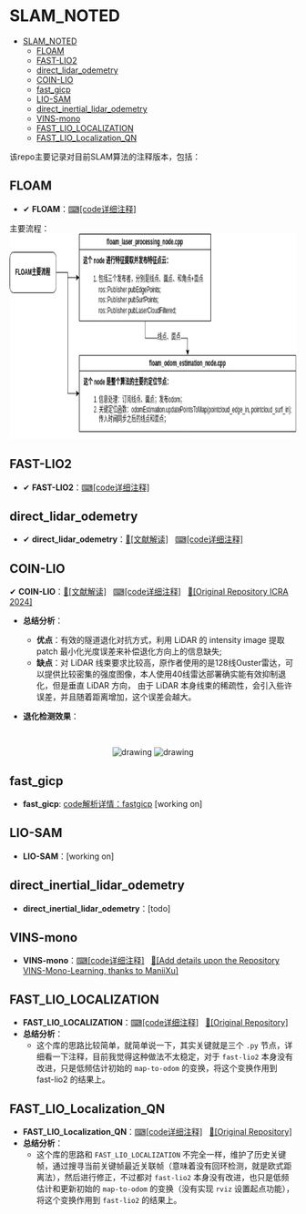 # SLAM_NOTED
- [SLAM\_NOTED](#slam_noted)
  - [FLOAM](#floam)
  - [FAST-LIO2](#fast-lio2)
  - [direct\_lidar\_odemetry](#direct_lidar_odemetry)
  - [COIN-LIO](#coin-lio)
  - [fast\_gicp](#fast_gicp)
  - [LIO-SAM](#lio-sam)
  - [direct\_inertial\_lidar\_odemetry](#direct_inertial_lidar_odemetry)
  - [VINS-mono](#vins-mono)
  - [FAST\_LIO\_LOCALIZATION](#fast_lio_localization)
  - [FAST\_LIO\_Localization\_QN](#fast_lio_localization_qn)


该repo主要记录对目前SLAM算法的注释版本，包括：
## FLOAM
- ✔ **FLOAM**：[⌨[code详细注释]](https://github.com/YZH-bot/SLAM_NOTED/tree/master/floam)

主要流程：
<img src="./notes/floam/floam.png" height="360">

## FAST-LIO2
- ✔ **FAST-LIO2**：[⌨[code详细注释]](https://github.com/YZH-bot/SLAM_NOTED/tree/master/FAST_LIO)

## direct_lidar_odemetry
- ✔ **direct_lidar_odemetry**：[📖[文献解读]](https://zhuanlan.zhihu.com/p/677991232)$~~~$[⌨[code详细注释]](https://github.com/YZH-bot/SLAM_NOTED/tree/master/direct_lidar_odometry)
  
## COIN-LIO
✔ **COIN-LIO**：[📖[文献解读]](https://zhuanlan.zhihu.com/p/697885897)$~~~$[⌨[code详细注释]](https://github.com/YZH-bot/SLAM_NOTED/tree/master/coin-lio)$~~~$[📖[Original Repository ICRA 2024]](https://github.com/ethz-asl/COIN-LIO)
- **总结分析**：
  - **优点**：有效的隧道退化对抗方式，利用 LiDAR 的 intensity image 提取 patch 最小化光度误差来补偿退化方向上的信息缺失;
  - **缺点**：对 LiDAR 线束要求比较高，原作者使用的是128线Ouster雷达，可以提供比较密集的强度图像，本人使用40线雷达部署确实能有效抑制退化，但是垂直 LiDAR 方向， 由于 LiDAR 本身线束的稀疏性，会引入些许误差，并且随着距离增加，这个误差会越大。

- **退化检测效果**：
<br>
<p align="center">
    <img src="./notes/coin-lio/degeneration direction.gif" alt="drawing" width="360"/>
    <img src="./notes/coin-lio/degeneration direction2.gif" alt="drawing" width="360"/>
</p>



## fast_gicp
- **fast_gicp**: [code解析详情：fastgicp](https://github.com/YZH-bot/SLAM_NOTED/tree/master/fast_gicp) [working on]

## LIO-SAM
- **LIO-SAM**：[working on]

## direct_inertial_lidar_odemetry
- **direct_inertial_lidar_odemetry**：[todo]

## VINS-mono
- **VINS-mono**：[⌨[code详细注释]](https://github.com/YZH-bot/SLAM_NOTED/tree/master/VINS-Mono-Learning)$~~~$[📖[Add details upon the Repository VINS-Mono-Learning, thanks to ManiiXu]](https://github.com/ManiiXu/VINS-Mono-Learning)

## FAST_LIO_LOCALIZATION
- **FAST_LIO_LOCALIZATION**：[⌨[code详细注释]](https://github.com/YZH-bot/SLAM_NOTED/tree/master/FAST_LIO_LOCALIZATION)$~~~$[📖[Original Repository]](https://github.com/HViktorTsoi/FAST_LIO_LOCALIZATION)
- **总结分析**：
  - 这个库的思路比较简单，就简单说一下，其实关键就是三个 `.py` 节点，详细看一下注释，目前我觉得这种做法不太稳定，对于 `fast-lio2` 本身没有改进，只是低频估计初始的 `map-to-odom` 的变换，将这个变换作用到 fast-lio2 的结果上。
  
## FAST_LIO_Localization_QN
- **FAST_LIO_Localization_QN**：[⌨[code详细注释]](https://github.com/YZH-bot/SLAM_NOTED/tree/master/FAST_LIO_Localization_QN)$~~~$[📖[Original Repository]](https://github.com/engcang/FAST-LIO-Localization-QN)
- **总结分析**：
  - 这个库的思路和 `FAST_LIO_LOCALIZATION` 不完全一样，维护了历史关键帧，通过搜寻当前关键帧最近关联帧（意味着没有回环检测，就是欧式距离法），然后进行修正，不过都对 `fast-lio2` 本身没有改进，也只是低频估计和更新初始的 `map-to-odom` 的变换（没有实现 `rviz` 设置起点功能），将这个变换作用到 `fast-lio2` 的结果上。